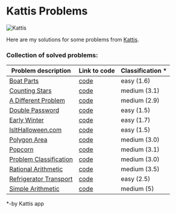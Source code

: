 # Kattis Problems

![Kattis](https://open.kattis.com/images/site/header/logo-empty.png?0bb770=)

Here are my solutions for some problems from  [Kattis](https://open.kattis.com/).

### Collection of solved problems:

| Problem description     | Link to code      | Classification *    |
| ------------- | ---------------- | -------- |
| [Boat Parts](https://open.kattis.com/problems/boatparts)          | [code](https://github.com/Propsowicz/Kattis-Solutions/blob/main/solutions/boatparts.py)         | easy (1.6)  |
| [Counting Stars](https://open.kattis.com/problems/countingstars)          | [code](https://github.com/Propsowicz/Kattis-Solutions/blob/main/solutions/countingstars.py)         | medium (3.1)  |
| [A Different Problem](https://open.kattis.com/problems/different)          | [code](https://github.com/Propsowicz/Kattis-Solutions/blob/main/solutions/different.py)         | medium (2.9)  |
| [Double Password](https://open.kattis.com/problems/doublepassword)          | [code](https://github.com/Propsowicz/Kattis-Solutions/blob/main/solutions/doublepassword.py)         | easy (1.5)  |
| [Early Winter](https://open.kattis.com/problems/earlywinter)          | [code](https://github.com/Propsowicz/Kattis-Solutions/blob/main/solutions/earlywinter.py)         | easy (1.7)  |
| [IsItHalloween.com](https://open.kattis.com/problems/isithalloween)          | [code](https://github.com/Propsowicz/Kattis-Solutions/blob/main/solutions/isithalloween.py)         | easy (1.5)  |
| [Polygon Area](https://open.kattis.com/problems/polygonarea)          | [code](https://github.com/Propsowicz/Kattis-Solutions/blob/main/solutions/polygonarea.py)         | medium (3.0)  |
| [Popcorn](https://open.kattis.com/problems/popkorn)          | [code](https://github.com/Propsowicz/Kattis-Solutions/blob/main/solutions/popkorn.py)         | medium (3.1)  |
| [Problem Classification](https://open.kattis.com/problems/problemclassification)          | [code](https://github.com/Propsowicz/Kattis-Solutions/blob/main/solutions/problemclassification.py)         | medium (3.0)  |
| [Rational Arithmetic](https://open.kattis.com/problems/rationalarithmetic)          | [code](https://github.com/Propsowicz/Kattis-Solutions/blob/main/solutions/rationalarithmetic.py)         | medium (3.5)  |
| [Refrigerator Transport](https://open.kattis.com/problems/refrigerator)          | [code](https://github.com/Propsowicz/Kattis-Solutions/blob/main/solutions/refrigerator.py)         | easy (2.5)  |
| [Simple Arithmetic](https://open.kattis.com/problems/simplearithmetic)          | [code](https://github.com/Propsowicz/Kattis-Solutions/blob/main/solutions/simplearithmetic.py)         | medium (5)  |

*-by Kattis app

